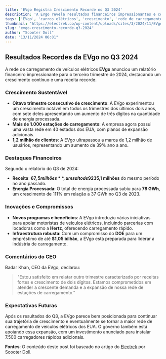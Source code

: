 ```yaml
---
title: 'EVgo Registra Crescimento Recorde no Q3 2024'
description: 'A EVgo revela resultados financeiros impressionantes e continua a expandir sua rede de carregamento, alcançando marcos significativos no setor de veículos elétricos.'
tags: ['EVgo', 'carros elétricos', 'crescimento', 'rede de carregamento', 'Q3 2024']
thumbnail: "https://electrek.co/wp-content/uploads/sites/3/2024/11/EVgo-Q3-results-2024.jpg?quality=82&strip=all&w=1400"
slug: "evgo-crescimento-recorde-q3-2024"
author: "Scooter Doll"
date: "13/11/2024 06:01"
---
```


## Resultados Recordes da EVgo no Q3 2024

A rede de carregamento de veículos elétricos **EVgo** anunciou um relatório financeiro impressionante para o terceiro trimestre de 2024, destacando um crescimento contínuo e uma receita recorde. 

### Crescimento Sustentável
- **Oitavo trimestre consecutivo de crescimento**: A EVgo experimentou um crescimento notável em todos os trimestres dos últimos dois anos, com sete deles apresentando um aumento de três dígitos na quantidade de energia processada.
- **Mais de 1.000 estações de carregamento**: A empresa agora possui uma vasta rede em 40 estados dos EUA, com planos de expansão adicionais.
- **1,2 milhão de clientes**: A EVgo ultrapassou a marca de 1,2 milhão de usuários, representando um aumento de 39% ano a ano.

### Destaques Financeiros
Segundo o relatório do Q3 de 2024:
- **Receita**: **$67,5 milhões**, um salto de 92% em comparação com os **$35,1 milhões** do mesmo período no ano passado.
- **Energia Processada**: O total de energia processada subiu para **78 GWh**, um crescimento de 111% em relação a 37 GWh no Q3 de 2023.

### Inovações e Compromissos
- **Novos programas e benefícios**: A EVgo introduziu várias iniciativas para apoiar motoristas de veículos elétricos, incluindo parcerias com locadoras como a **Hertz**, oferecendo carregamento rápido.
- **Infraestrutura robusta**: Com um compromisso do **DOE** para um empréstimo de até **$1,05 bilhão**, a EVgo está preparada para liderar a indústria de carregamento.

### Comentários do CEO
Badar Khan, CEO da EVgo, declarou:  
> "Estou satisfeito em relatar outro trimestre caracterizado por receitas fortes e crescimento de dois dígitos. Estamos comprometidos em atender a crescente demanda e a expansão de nossa rede de estações de carregamento."

### Expectativas Futuras
Após os resultados do Q3, a EVgo parece bem posicionada para continuar sua trajetória de crescimento e eventualmente se tornar a maior rede de carregamento de veículos elétricos dos EUA. O governo também está apoiando essa expansão, com um investimento anunciado para instalar 7.500 carregadores rápidos adicionais.

**Fontes**: O conteúdo deste post foi baseado no artigo do [Electrek](https://electrek.co/2024/11/12/evgo-record-q3-results-triple-digit-yoy-growth-eighth-consecutive-quarter/) por Scooter Doll.